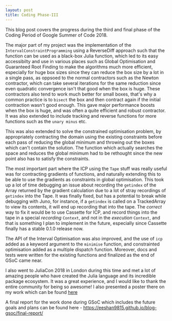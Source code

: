 ```yaml
---
layout: post
title: Coding Phase-III
---
```


This blog post covers the progress during the third and final phase of the Coding Period of Google Summer of Code 2018.

The major part of my project was the implementation of the `IntervalConstraintProgramming` using a ReverseDiff approach such that the function can be used as a black-box Julia function, which led to its easy accessibilty and use in various places such as Global Optimisation and Guaranteed Root Finding to make the algorithms much more efficient, especially for huge box sizes since they can reduce the box size by a lot in a single pass, as oppsoed to the normal contractors such as the Newton contractor, which can take several iterations for the same reduction since even quadratic convergence isn't that good when the box is huge. These contractors also tend to work much better for small boxes, that's why a common practice is to `bisect` the box and then contract again if the initial contraction wasn't good enough.
This gave major performance boosts when the box is huge, and was often a quite efficient and robust contractor. 
It was also extended to include tracking and reverse functions for more functions such as the `unary minus` etc.

This was also extended to solve the constrained optimisation problem, by appropriately contracting the domain using the existing constraints before each pass of reducing the global minimum and throwing out the boxes which can't contain the solution. The function which actually searches the space and reduces the global minimum had to be rethought since the new point also has to satisfy the constraints. 

The most important part where the ICP using the `Tape` stuff was really useful was for contracting gradients of functions, and naturally extending this to be able to use the gradients as constraints in global optimisation. 
This took up a lot of time debugging an issue about recording the `getindex` of the Array returned by the gradient calculation due to a lot of stray recordings of `getindex` into the Tape. It was finally fixed, but has a potential to break while debugging with Juno, for instance, if a `getindex` is called on a TrackedArray to view its contents, it will end up recording that into the tape. The _correct_ way to fix it would be to use Cassette for ICP, and record things into the tape in a special _recording_ `Context`, and not in the _execution_ `Context`, and that is something I plan to implement in the future, especially since Cassette finally has a stable 0.1.0 release now.

The API of the Interval Optimisation was also improved, and the use of `icp` added as a keyword argument to the `minimise` function, and constrainted optimisation added as a multiple dispatch function. Moreover, docs and tests were written for the existing functions and finalized as the end of GSoC came near.

I also went to JuliaCon 2018 in London during this time and met a lot of amazing people who have created the Julia language and its incredible package ecosystem. It was a great experience, and I would like to thank the entire community for being so awesome! I also presented a poster there on my work which can be found [here](https://drive.google.com/file/d/1pY6oqiZOj6ZFEUiBy3sQg_DGuoTVSfKC/view?usp=sharing)

A final report for the work done during GSoC which includes the future goals and plans can be found here - https://eeshan9815.github.io/blog-gsoc/final-report/
